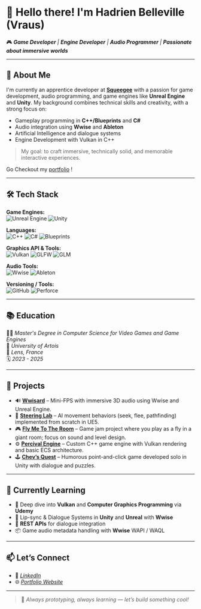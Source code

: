 # 👋 Hello there! I'm Hadrien Belleville (Vraus)

🎮 _**Game Developer** | **Engine Developer** | **Audio Programmer** | **Passionate about immersive worlds**_

---

## 🧭 About Me

I'm currently an apprentice developer at [**Squeegee**](https://www.squeegeeverse.com) with a passion for game development, audio programming, and game engines like **Unreal Engine** and **Unity**. My background combines technical skills and creativity, with a strong focus on:

- Gameplay programming in **C++/Blueprints** and **C#**
- Audio integration using **Wwise** and **Ableton**
- Artificial Intelligence and dialogue systems
- Engine Development with Vulkan in C++

> My goal: to craft immersive, technically solid, and memorable interactive experiences.

Go Checkout my [portfolio](https://vraus.github.io/portfolio/) !

---

## 🛠️ Tech Stack

**Game Engines:**  
![Unreal Engine](https://img.shields.io/badge/-Unreal%20Engine-313131?logo=unrealengine&logoColor=white) ![Unity](https://img.shields.io/badge/-Unity-222222?logo=unity&logoColor=white)

**Languages:**  
![C++](https://img.shields.io/badge/-C++-00599C?logo=c%2B%2B&logoColor=white) ![C#](https://img.shields.io/badge/-C%23-68217A?logo=csharp&logoColor=white) ![Blueprints](https://img.shields.io/badge/-Blueprints-7E57C2?logo=unrealengine&logoColor=white)

**Graphics API & Tools:**  
![Vulkan](https://img.shields.io/badge/-Vulkan-AC162C?logo=vulkan&logoColor=white) ![GLFW](https://img.shields.io/badge/-GLFW-000000?logo=glfw&logoColor=white) ![GLM](https://img.shields.io/badge/-GLM-5C5C5C?logo=opengl&logoColor=white)

**Audio Tools:**  
![Wwise](https://img.shields.io/badge/-Wwise-004880?logo=audacity&logoColor=white) ![Ableton](https://img.shields.io/badge/-Ableton-000000?logo=abletonlive&logoColor=white)

**Versioning / Tools:**  
![GitHub](https://img.shields.io/badge/-GitHub-181717?logo=github&logoColor=white) ![Perforce](https://img.shields.io/badge/-Perforce-005CAB?logo=perforce&logoColor=white)

---

## 📚 Education

🧑‍🎓 _Master's Degree in Computer Science for Video Games and Game Engines_  
🏫 _University of Artois_  
📍 _Lens, France_  
🗓️ _2023 - 2025_

---

## 🧪 Projects

- 🔊 **[Wwisard](https://github.com/vraus/Wwisard)** – Mini-FPS with immersive 3D audio using Wwise and Unreal Engine.
- 🤖 **[Steering Lab](https://github.com/vraus/Steering_Lab)** – AI movement behaviors (seek, flee, pathfinding) implemented from scratch in UE5.
- 🎮 **[Fly Me To The Room](https://github.com/vraus/FlyMeToTheRoom)** – Game jam project where you play as a fly in a giant room; focus on sound and level design.
- ⚙️ **[Percival Engine](https://github.com/vraus/Percival-Engine)** – Custom C++ game engine with Vulkan rendering and basic ECS architecture.
- 🕹️ **[Chev’s Quest](https://vraus.itch.io/chevs-quest)** – Humorous point-and-click game developed solo in Unity with dialogue and puzzles.

---

## 🌱 Currently Learning

- 🧱 Deep dive into **Vulkan** and **Computer Graphics Programming** via **Udemy**
- 🔄 Lip-sync & Dialogue Systems in **Unity** and **Unreal** with **Wwise**
- 💬 **REST APIs** for dialogue integration
- 📦 Game audio metadata handling with **Wwise** WAPI / WAQL

---

## 📫 Let’s Connect

- 💼 _[LinkedIn](https://www.linkedin.com/in/ton-nom/)_
- 🌐 _[Portfolio Website](https://vraus.github.io/portfolio/)_

---

> 🎯 _Always prototyping, always learning — let’s build something cool!_
